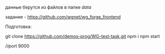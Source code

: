 данные берутся из файлов в папке *data*

задание - https://github.com/wgnet/wg_forge_frontend

Подготовка:

git clone https://github.com/demos-prog/WG-test-task.git
npm i
npm start

//port 9000